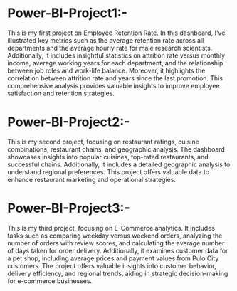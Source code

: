 # Power-BI-Project1:-
This is my first project on Employee Retention Rate. In this dashboard, I've illustrated key metrics such as the average retention rate across all departments and the average hourly rate for male research scientists. Additionally, it includes insightful statistics on attrition rate versus monthly income, average working years for each department, and the relationship between job roles and work-life balance. Moreover, it highlights the correlation between attrition rate and years since the last promotion. This comprehensive analysis provides valuable insights to improve employee satisfaction and retention strategies.
# Power-BI-Project2:-
This is my second project, focusing on restaurant ratings, cuisine combinations, restaurant chains, and geographic analysis. The dashboard showcases insights into popular cuisines, top-rated restaurants, and successful chains. Additionally, it includes a detailed geographic analysis to understand regional preferences. This project offers valuable data to enhance restaurant marketing and operational strategies.
# Power-BI-Project3:-
This is my third project, focusing on E-Commerce analytics. It includes tasks such as comparing weekday versus weekend orders, analyzing the number of orders with review scores, and calculating the average number of days taken for order delivery. Additionally, it examines customer data for a pet shop, including average prices and payment values from Pulo City customers. The project offers valuable insights into customer behavior, delivery efficiency, and regional trends, aiding in strategic decision-making for e-commerce businesses.



